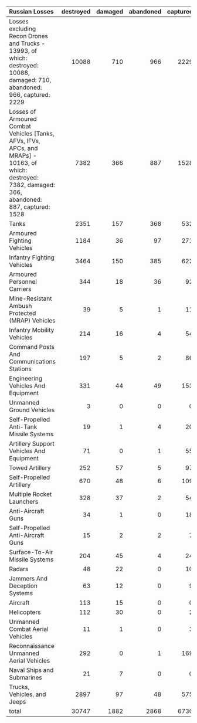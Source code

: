 | Russian Losses                                                                                                                                           |   destroyed |   damaged |   abandoned |   captured |   total |
|:---------------------------------------------------------------------------------------------------------------------------------------------------------|------------:|----------:|------------:|-----------:|--------:|
| Losses excluding Recon Drones and Trucks - 13993, of which: destroyed: 10088, damaged: 710, abandoned: 966, captured: 2229                               |       10088 |       710 |         966 |       2229 |   13993 |
| Losses of Armoured Combat Vehicles [Tanks, AFVs, IFVs, APCs, and MRAPs] - 10163, of which: destroyed: 7382, damaged: 366, abandoned: 887, captured: 1528 |        7382 |       366 |         887 |       1528 |   10163 |
| Tanks                                                                                                                                                    |        2351 |       157 |         368 |        532 |    3408 |
| Armoured Fighting Vehicles                                                                                                                               |        1184 |        36 |          97 |        271 |    1588 |
| Infantry Fighting Vehicles                                                                                                                               |        3464 |       150 |         385 |        622 |    4621 |
| Armoured Personnel Carriers                                                                                                                              |         344 |        18 |          36 |         92 |     490 |
| Mine-Resistant Ambush Protected  (MRAP) Vehicles                                                                                                         |          39 |         5 |           1 |         11 |      56 |
| Infantry Mobility Vehicles                                                                                                                               |         214 |        16 |           4 |         54 |     288 |
| Command Posts And Communications Stations                                                                                                                |         197 |         5 |           2 |         86 |     290 |
| Engineering Vehicles And Equipment                                                                                                                       |         331 |        44 |          49 |        153 |     577 |
| Unmanned Ground Vehicles                                                                                                                                 |           3 |         0 |           0 |          0 |       3 |
| Self-Propelled Anti-Tank Missile Systems                                                                                                                 |          19 |         1 |           4 |         20 |      44 |
| Artillery Support Vehicles And Equipment                                                                                                                 |          71 |         0 |           1 |         55 |     127 |
| Towed Artillery                                                                                                                                          |         252 |        57 |           5 |         97 |     411 |
| Self-Propelled Artillery                                                                                                                                 |         670 |        48 |           6 |        109 |     833 |
| Multiple Rocket Launchers                                                                                                                                |         328 |        37 |           2 |         54 |     421 |
| Anti-Aircraft Guns                                                                                                                                       |          34 |         1 |           0 |         18 |      53 |
| Self-Propelled Anti-Aircraft Guns                                                                                                                        |          15 |         2 |           2 |          7 |      26 |
| Surface-To-Air Missile Systems                                                                                                                           |         204 |        45 |           4 |         24 |     277 |
| Radars                                                                                                                                                   |          48 |        22 |           0 |         10 |      80 |
| Jammers And Deception Systems                                                                                                                            |          63 |        12 |           0 |          9 |      84 |
| Aircraft                                                                                                                                                 |         113 |        15 |           0 |          0 |     128 |
| Helicopters                                                                                                                                              |         112 |        30 |           0 |          2 |     144 |
| Unmanned Combat Aerial Vehicles                                                                                                                          |          11 |         1 |           0 |          3 |      15 |
| Reconnaissance Unmanned Aerial Vehicles                                                                                                                  |         292 |         0 |           1 |        169 |     462 |
| Naval Ships and Submarines                                                                                                                               |          21 |         7 |           0 |          0 |      28 |
| Trucks, Vehicles, and Jeeps                                                                                                                              |        2897 |        97 |          48 |        575 |    3617 |
| total                                                                                                                                                    |       30747 |      1882 |        2868 |       6730 |   42227 |